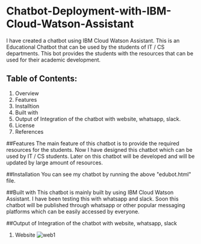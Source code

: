 # Chatbot-Deployment-with-IBM-Cloud-Watson-Assistant
  I have created a chatbot using IBM Cloud Watson Assistant. 
  This is an Educational Chatbot that can be used by the students of IT / CS departments. 
  This bot provides the students with the resources that can be used for their academic development.
  
## Table of Contents:
  1. Overview
  2. Features
  3. Installtion
  4. Built with
  5. Output of Integration of the chatbot with website, whatsapp, slack.
  6. License
  7. References
     
##Features
  The main feature of this chatbot is to provide the required resources for the students. Now I have designed this chatbot which can be used by IT / CS students.
  Later on this chatbot will be developed and will be updated by large amount of resources.

##Installation
  You can see my chatbot by running the above "edubot.html" file.

##Built with
 This chatbot is mainly built by using IBM Cloud Watson Assistant. I have been testing this with whatsapp and slack.
 Soon this chatbot will be published through whatsapp or other popular messaging platforms which can be easily accessed by everyone.

##Output of Integration of the chatbot with website, whatsapp, slack
  1. Website
     ![web1](https://github.com/rcaswin/Chatbot-Deployment-with-IBM-Cloud-Watson-Assistant/assets/130204954/d4fef1d3-9e64-4441-a34b-6e98e4c6a44b)
     
